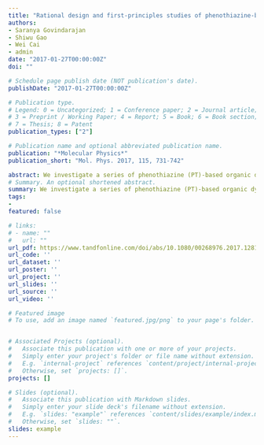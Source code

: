 ```yaml
---
title: "Rational design and first-principles studies of phenothiazine-based dyes for dye-sensitised solar cells"
authors:
- Saranya Govindarajan
- Shiwu Gao
- Wei Cai
- admin
date: "2017-01-27T00:00:00Z"
doi: ""

# Schedule page publish date (NOT publication's date).
publishDate: "2017-01-27T00:00:00Z"

# Publication type.
# Legend: 0 = Uncategorized; 1 = Conference paper; 2 = Journal article;
# 3 = Preprint / Working Paper; 4 = Report; 5 = Book; 6 = Book section;
# 7 = Thesis; 8 = Patent
publication_types: ["2"]

# Publication name and optional abbreviated publication name.
publication: "*Molecular Physics*"
publication_short: "Mol. Phys. 2017, 115, 731-742"

abstract: We investigate a series of phenothiazine (PT)-based organic dyes by adopting different donors and different donor substitution positions as photosensitisers for application in dye-sensitised solar cells (DSSCs). First-principles calculations reveal systematic improvements of key parameters including light-harvesting efficiency, redox potential, electron injection and non-linear optical properties with donor substitutions. The non-planar structure also suppresses dye aggregation and reduces the rate of internal charge recombination. In particular, photosensitisers with combination of donor functional groups show outstanding performance on these key parameters. This study demonstrates that PT-based dyes with the studied donor groups could serve as excellent candidates of photosensitisers for future DSSC applications.
# Summary. An optional shortened abstract.
summary: We investigate a series of phenothiazine (PT)-based organic dyes by adopting different donors and different donor substitution positions as photosensitisers for application in dye-sensitised solar cells (DSSCs). First-principles calculations reveal systematic improvements of key parameters including light-harvesting efficiency, redox potential, electron injection and non-linear optical properties with donor substitutions. The non-planar structure also suppresses dye aggregation and reduces the rate of internal charge recombination. In particular, photosensitisers with combination of donor functional groups show outstanding performance on these key parameters. This study demonstrates that PT-based dyes with the studied donor groups could serve as excellent candidates of photosensitisers for future DSSC applications.
tags:
-
featured: false

# links:
# - name: ""
#   url: ""
url_pdf: https://www.tandfonline.com/doi/abs/10.1080/00268976.2017.1281455?journalCode=tmph20
url_code: ''
url_dataset: ''
url_poster: ''
url_project: ''
url_slides: ''
url_source: ''
url_video: ''

# Featured image
# To use, add an image named `featured.jpg/png` to your page's folder. 


# Associated Projects (optional).
#   Associate this publication with one or more of your projects.
#   Simply enter your project's folder or file name without extension.
#   E.g. `internal-project` references `content/project/internal-project/index.md`.
#   Otherwise, set `projects: []`.
projects: []

# Slides (optional).
#   Associate this publication with Markdown slides.
#   Simply enter your slide deck's filename without extension.
#   E.g. `slides: "example"` references `content/slides/example/index.md`.
#   Otherwise, set `slides: ""`.
slides: example
---
```



